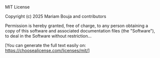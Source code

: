 MIT License

Copyright (c) 2025 Mariam Bouja and contributors

Permission is hereby granted, free of charge, to any person obtaining a copy
of this software and associated documentation files (the "Software"), to deal
in the Software without restriction...

[You can generate the full text easily on: https://choosealicense.com/licenses/mit/]
